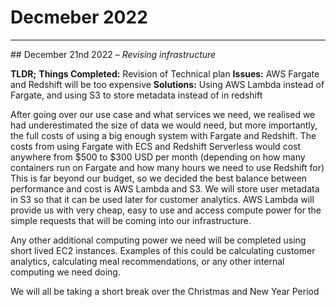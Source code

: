 # Decmeber 2022

-----

## December 21nd 2022 – *Revising infrastructure*

**TLDR;**
**Things Completed:** Revision of Technical plan
**Issues:** AWS Fargate and Redshift will be too expensive
**Solutions:** Using AWS Lambda instead of Fargate, and using S3 to store metadata instead of in redshift

After going over our use case and what services we need, we realised we had underestimated the size of data we would need, but more importantly, the full costs of using a big enough system with Fargate and Redshift. The costs from using Fargate with ECS and Redshift Serverless would cost anywhere from \$500 to \$300 USD per month (depending on how many containers run on Fargate and how many hours we need to use Redshift for) 
This is far beyond our budget, so we decided the best balance between performance and cost is AWS Lambda and S3. We will store user metadata in S3 so that it can be used later for customer analytics. AWS Lambda will provide us with very cheap, easy to use and access compute power for the simple requests that will be coming into our infrastructure. 

Any other additional computing power we need will be completed using short lived EC2 instances. Examples of this could be calculating customer analytics, calculating meal recommendations, or any other internal computing we need doing.

We will all be taking a short break over the Christmas and New Year Period

